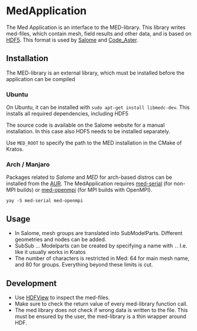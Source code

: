 # MedApplication

The Med Application is an interface to the MED-library. This library writes med-files, which contain mesh, field results and other data, and is based on [HDF5](https://www.hdfgroup.org/solutions/hdf5/). This format is used by [Salome](https://www.salome-platform.org/) and [Code_Aster](https://code-aster.org).

## Installation
The MED-library is an external library, which must be installed before the application can be compiled

### Ubuntu

On Ubuntu, it can be installed with `sudo apt-get install libmedc-dev`. This installs all required dependencies, including HDF5

The source code is available on the Salome website for a manual installation. In this case also HDF5 needs to be installed separately.

Use `MED_ROOT` to specify the path to the MED installation in the CMake of Kratos.

### Arch / Manjaro

Packages related to *Salome* and *MED* for arch-based distros can be installed from the [AUR](https://en.wikipedia.org/wiki/Arch_Linux#Arch_User_Repository_(AUR)). The MedApplication requires [med-serial](https://aur.archlinux.org/packages/med-serial) (for non-MPI builds) or [med-openmpi](https://archlinux.org/packages/extra/x86_64/med-openmpi/) (for MPI builds with OpenMPI).
```
yay -S med-serial med-openmpi
```

## Usage
- In Salome, mesh groups are translated into SubModelParts. Different geometries and nodes can be added.
- SubSub ... Modelparts can be created by specifying a name with `.`. I.e. like it usually works in Kratos
- The number of characters is restricted in Med: 64 for main mesh name, and 80 for groups. Everything beyond these limits is cut.


## Development
- Use [HDFView](https://www.hdfgroup.org/downloads/hdfview/) to inspect the med-files.
- Make sure to check the return value of every med-library function call.
- The med library does not check if wrong data is written to the file. This must be ensured by the user, the med-library is a thin wrapper around HDF.
